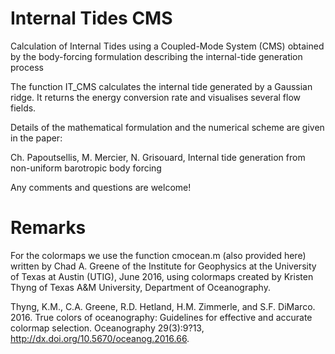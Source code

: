 # Internal Tides CMS

Calculation of Internal Tides using a Coupled-Mode System (CMS) obtained
by the body-forcing formulation describing the internal-tide generation process

The function IT_CMS calculates the internal tide generated by a Gaussian ridge.
It returns the energy conversion rate and visualises several flow fields.

Details of the mathematical formulation and the numerical scheme are given in the paper:

Ch. Papoutsellis, M. Mercier, N. Grisouard, Internal tide generation from non-uniform barotropic body forcing

Any comments and questions are welcome!


# Remarks
For the colormaps we use the function cmocean.m (also provided here) written by Chad A. Greene of the Institute for Geophysics at the 
University of Texas at Austin (UTIG), June 2016, using colormaps created by Kristen
Thyng of Texas A&M University, Department of Oceanography.

Thyng, K.M., C.A. Greene, R.D. Hetland, H.M. Zimmerle, and S.F. DiMarco. 2016. True 
colors of oceanography: Guidelines for effective and accurate colormap selection. 
Oceanography 29(3):9?13, http://dx.doi.org/10.5670/oceanog.2016.66.

